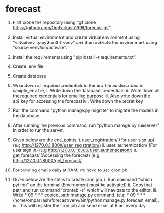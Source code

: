 # forecast

1. First clone the repository using "git clone https://github.com/OmParkash1996/forecast.git".
2. Install virtual environment and create virtual environment using "virtualenv -p python3.6 venv" and then activate the environment using "source venv/bin/activate".
3. Install the requirements using "pip install -r requirements.txt".
4. Create .env file
5. Create database
6. Write down all required credentials in the env file as described in sample_env file,
	i.   Write down the database credentials.
	ii.  Write down all the required credentials for emailing purpose
      	iii. Also write down the api_key for accessing the forecast
	iv . Write down the secret key
7. Run the command "python manage.py migrate" to migrate the models in the database.
8. After running the previous command, run "python manage.py runserver" in order to run the server.

9. Given below are the end_points,
     i.  user_registration/        (For user sign up)            (e.g http://127.0.0.1:8000/user_registration/)
     ii. user_authentication/      (For user sign in)            (e.g http://127.0.0.1:8000/user_authentication/)
     ii. get_forecast/             (Accessing the forecast)      (e.g http://127.0.0.1:8000/get_forecast/)
 
10. For sending emails daily at 9AM, we have to use cron job.
11. Given below are the steps to create cron job,
	i. Run command "which python" on the terminal (Environment must be activated)
	ii. Copy that path and run command "crontab -e" which will navigate to the editor.
	iii. Write * 09 * * * copied_path manage.py command. (e.g: * 09 * * * /home/omparkash/forecast/venv/bin/python manage.py forecast_email).
	iv. This will register the cron job and send email at 9 am every day.
